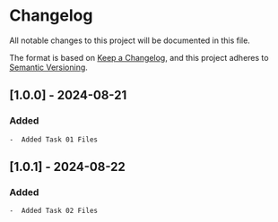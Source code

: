 # Changelog
All notable changes to this project will be documented in this file.

The format is based on [Keep a Changelog](https://keepachangelog.com/en/1.0.0/),
and this project adheres to [Semantic Versioning](https://semver.org/spec/v2.0.0.html).

## [1.0.0] - 2024-08-21
### Added
    -  Added Task 01 Files

## [1.0.1] - 2024-08-22
### Added
    -  Added Task 02 Files